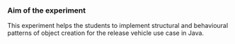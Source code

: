 ### Aim of the experiment

This experiment helps the students to implement structural and behavioural patterns of object creation for the release vehicle use case in Java.